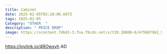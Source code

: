 ```yaml
---
title: Cabinet
date: 2025-02-05T03:28:06.697Z
tags: 2025-02-05
Category: "OTHER  "
description: " PRICE DROP"
image: https://scontent.fdbd1-3.fna.fbcdn.net/v/t39.30808-6/475887962_9708088032548543_3391965269983439200_n.jpg?_nc_cat=103&ccb=1-7&_nc_sid=aa7b47&_nc_ohc=E5ro5DQTiqcQ7kNvgFYYFm4&_nc_zt=23&_nc_ht=scontent.fdbd1-3.fna&_nc_gid=AYtzWe5fMWB5uXQHySgSRbM&oh=00_AYBuy_U44e9A0O_5wFxNQELJA3PvJO37hjsv7Ub53PUC_A&oe=67A8975B
---
```

https://joylink.io/4ROwsyh   AD
